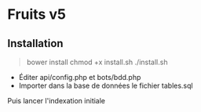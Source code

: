 # Fruits v5

## Installation
> bower install
> chmod +x install.sh
> ./install.sh

- Éditer api/config.php et bots/bdd.php
- Importer dans la base de données le fichier tables.sql

Puis lancer l'indexation initiale
